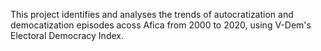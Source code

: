 This project identifies and analyses the trends of autocratization and democatization episodes acoss Afica from 2000 to 2020, using V-Dem's Electoral Democracy Index.
